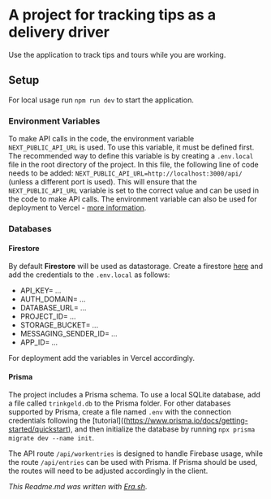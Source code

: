# A project for tracking tips as a delivery driver

Use the application to track tips and tours while you are working.

## Setup
For local usage run `npm run dev` to start the application.


### Environment Variables
To make API calls in the code, the environment variable `NEXT_PUBLIC_API_URL` is used. To use this variable, it must be defined first. The recommended way to define this variable is by creating a `.env.local` file in the root directory of the project. In this file, the following line of code needs to be added: `NEXT_PUBLIC_API_URL=http://localhost:3000/api/` (unless a different port is used). This will ensure that the `NEXT_PUBLIC_API_URL` variable is set to the correct value and can be used in the code to make API calls. The environment variable can also be used for deployment to Vercel - [more information](https://vercel.com/docs/concepts/projects/environment-variables).

### Databases
#### Firestore
By default **Firestore** will be used as datastorage. Create a firestore [here](https://firebase.google.com/) and add the credentials to the `.env.local` as follows: 

- API_KEY= *...*
- AUTH_DOMAIN= *...*
- DATABASE_URL= *...*
- PROJECT_ID= *...*
- STORAGE_BUCKET= *...*
- MESSAGING_SENDER_ID= *...*
- APP_ID= *...*

For deployment add the variables in Vercel accordingly.

#### Prisma
The project includes a Prisma schema. To use a local SQLite database, add a file called `trinkgeld.db` to the Prisma folder. For other databases supported by Prisma, create a file named `.env` with the connection credentials following the [tutorial]((https://www.prisma.io/docs/getting-started/quickstart), and then initialize the database by running `npx prisma migrate dev --name init`.

The API route `/api/workentries` is designed to handle Firebase usage, while the route `/api/entries` can be used with Prisma. If Prisma should be used, the routes will need to be adjusted accordingly in the client.

*This Readme.md was written with* _[Era.sh](https://era.sh/)_.
